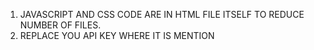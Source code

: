 1. JAVASCRIPT AND CSS CODE ARE IN HTML FILE ITSELF TO REDUCE NUMBER OF FILES.
2. REPLACE YOU API KEY WHERE IT IS MENTION 
